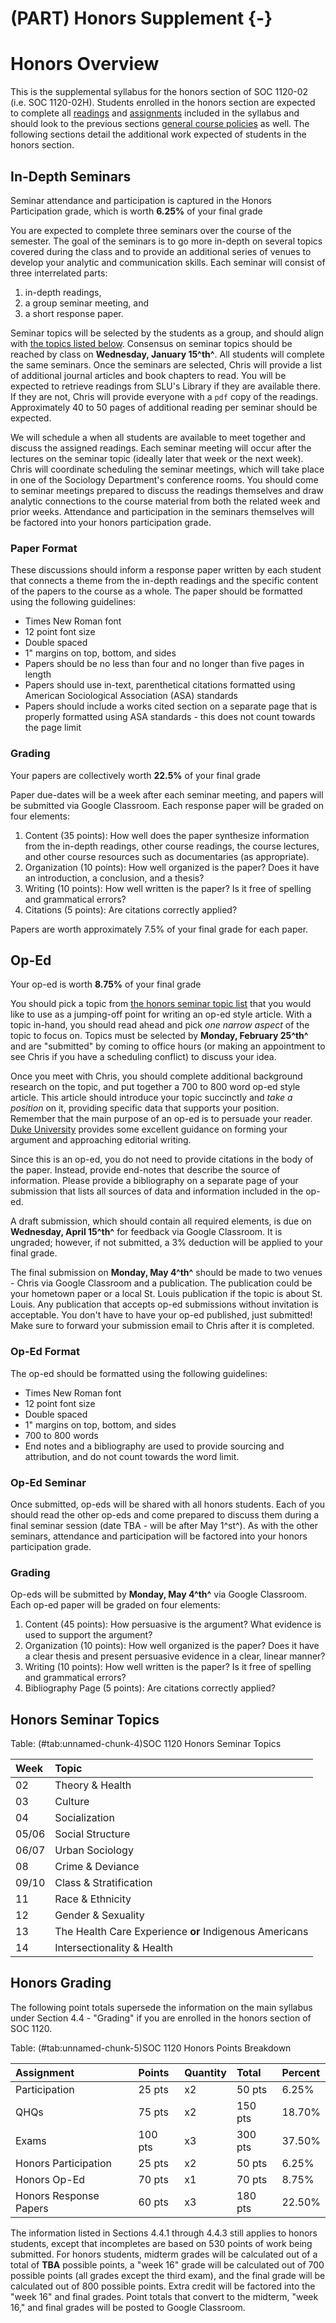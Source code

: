 # (PART) Honors Supplement {-}

# Honors Overview

This is the supplemental syllabus for the honors section of SOC 1120-02 (i.e. SOC 1120-02H). Students enrolled in the honors section are expected to complete all [readings](/lecture-schedule.html) and [assignments](/assignments-and-grading.html) included in the syllabus and should look to the previous sections [general course policies](/course-policies.html) as well. The following sections detail the additional work expected of students in the honors section.

## In-Depth Seminars

<div class="rmdtip">
<p>Seminar attendance and participation is captured in the Honors Participation grade, which is worth <strong>6.25%</strong> of your final grade</p>
</div>

You are expected to complete three seminars over the course of the semester. The goal of the seminars is to go more in-depth on several topics covered during the class and to provide an additional series of venues to develop your analytic and communication skills. Each seminar will consist of three interrelated parts:

1.  in-depth readings,
2.  a group seminar meeting, and
3.  a short response paper.

Seminar topics will be selected by the students as a group, and should align with [the topics listed below](/honors-seminar-topics.html). Consensus on seminar topics should be reached by class on **Wednesday, January 15^th^**. All students will complete the same seminars. Once the seminars are selected, Chris will provide a list of additional journal articles and book chapters to read. You will be expected to retrieve readings from SLU's Library if they are available there. If they are not, Chris will provide everyone with a `pdf` copy of the readings. Approximately 40 to 50 pages of additional reading per seminar should be expected.

We will schedule a when all students are available to meet together and discuss the assigned readings. Each seminar meeting will occur after the lectures on the seminar topic (ideally later that week or the next week). Chris will coordinate scheduling the seminar meetings, which will take place in one of the Sociology Department's conference rooms. You should come to seminar meetings prepared to discuss the readings themselves and draw analytic connections to the course material from both the related week and prior weeks. Attendance and participation in the seminars themselves will be factored into your honors participation grade.

### Paper Format

These discussions should inform a response paper written by each student that connects a theme from the in-depth readings and the specific content of the papers to the course as a whole. The paper should be formatted using the following guidelines:

* Times New Roman font
* 12 point font size
* Double spaced
* 1" margins on top, bottom, and sides
* Papers should be no less than four and no longer than five pages in length
* Papers should use in-text, parenthetical citations formatted using American Sociological Association (ASA) standards
* Papers should include a works cited section on a separate page that is properly formatted using ASA standards - this does not count towards the page limit

### Grading

<div class="rmdtip">
<p>Your papers are collectively worth <strong>22.5%</strong> of your final grade</p>
</div>

Paper due-dates will be a week after each seminar meeting, and papers will be submitted via Google Classroom. Each response paper will be graded on four elements:

1.  Content (35 points): How well does the paper synthesize information from the in-depth readings, other course readings, the course lectures, and other course resources such as documentaries (as appropriate).
2.  Organization (10 points): How well organized is the paper? Does it have an introduction, a conclusion, and a thesis?
3.  Writing (10 points): How well written is the paper? Is it free of spelling and grammatical errors?
4.  Citations (5 points): Are citations correctly applied?

Papers are worth approximately 7.5% of your final grade for each paper.

## Op-Ed

<div class="rmdtip">
<p>Your op-ed is worth <strong>8.75%</strong> of your final grade</p>
</div>

You should pick a topic from [the honors seminar topic list](/honors-seminar-topics.html) that you would like to use as a jumping-off point for writing an op-ed style article. With a topic in-hand, you should read ahead and pick *one narrow aspect* of the topic to focus on. Topics must be selected by **Monday, February 25^th^** and are "submitted" by coming to office hours (or making an appointment to see Chris if you have a scheduling conflict) to discuss your idea.

Once you meet with Chris, you should complete additional background research on the topic, and put together a 700 to 800 word op-ed style article. This article should introduce your topic succinctly and *take a position* on it, providing specific data that supports your position. Remember that the main purpose of an op-ed is to persuade your reader. [Duke University](https://styleguide.duke.edu/toolkits/writing-media/how-to-write-an-op-ed-article/) provides some excellent guidance on forming your argument and approaching editorial writing.

Since this is an op-ed, you do not need to provide citations in the body of the paper. Instead, provide end-notes that describe the source of information. Please provide a bibliography on a separate page of your submission that lists all sources of data and information included in the op-ed.

A draft submission, which should contain all required elements, is due on **Wednesday, April 15^th^** for feedback via Google Classroom. It is ungraded; however, if not submitted, a 3% deduction will be applied to your final grade.

The final submission on **Monday, May 4^th^** should be made to two venues - Chris via Google Classroom and a publication. The publication could be your hometown paper or a local St. Louis publication if the topic is about St. Louis. Any publication that accepts op-ed submissions without invitation is acceptable. You don't have to have your op-ed published, just submitted! Make sure to forward your submission email to Chris after it is completed.

### Op-Ed Format

The op-ed should be formatted using the following guidelines:

* Times New Roman font
* 12 point font size
* Double spaced
* 1" margins on top, bottom, and sides
* 700 to 800 words
* End notes and a bibliography are used to provide sourcing and attribution, and do not count towards the word limit.

### Op-Ed Seminar
Once submitted, op-eds will be shared with all honors students. Each of you should read the other op-eds and come prepared to discuss them during a final seminar session (date TBA - will be after May 1^st^). As with the other seminars, attendance and participation will be factored into your honors participation grade.

### Grading 
Op-eds will be submitted by **Monday, May 4^th^** via Google Classroom. Each op-ed paper will be graded on four elements:

1.  Content (45 points): How persuasive is the argument? What evidence is used to support the argument?
2.  Organization (10 points): How well organized is the paper? Does it
    have a clear thesis and present persuasive evidence in a clear, linear manner?
3.  Writing (10 points): How well written is the paper? Is it free of
    spelling and grammatical errors?
4.  Bibliography Page (5 points): Are citations correctly applied?

## Honors Seminar Topics


Table: (\#tab:unnamed-chunk-4)SOC 1120 Honors Seminar Topics

|Week  |Topic                                                  |
|:-----|:------------------------------------------------------|
|02    |Theory & Health                                        |
|03    |Culture                                                |
|04    |Socialization                                          |
|05/06 |Social Structure                                       |
|06/07 |Urban Sociology                                        |
|08    |Crime & Deviance                                       |
|09/10 |Class & Stratification                                 |
|11    |Race & Ethnicity                                       |
|12    |Gender & Sexuality                                     |
|13    |The Health Care Experience **or** Indigenous Americans |
|14    |Intersectionality & Health                             |

## Honors Grading

The following point totals supersede the information on the main syllabus under Section 4.4 - "Grading" if you are enrolled in the honors section of SOC 1120.


Table: (\#tab:unnamed-chunk-5)SOC 1120 Honors Points Breakdown

|Assignment             |Points  |Quantity |Total   |Percent |
|:----------------------|:-------|:--------|:-------|:-------|
|Participation          |25 pts  |x2       |50 pts  |6.25%   |
|QHQs                   |75 pts  |x2       |150 pts |18.70%  |
|Exams                  |100 pts |x3       |300 pts |37.50%  |
|Honors Participation   |25 pts  |x2       |50 pts  |6.25%   |
|Honors Op-Ed           |70 pts  |x1       |70 pts  |8.75%   |
|Honors Response Papers |60 pts  |x3       |180 pts |22.50%  |

The information listed in Sections 4.4.1 through 4.4.3 still applies to honors students, except that incompletes are based on 530 points of work being submitted. For honors students, midterm grades will be calculated out of a total of **TBA** possible points, a "week 16" grade will be calculated out of 700 possible points (all grades except the third exam), and the final grade will be calculated out of 800 possible points. Extra credit will be factored into the "week 16" and final grades. Point totals that convert to the midterm, "week 16," and final grades will be posted to Google Classroom.

